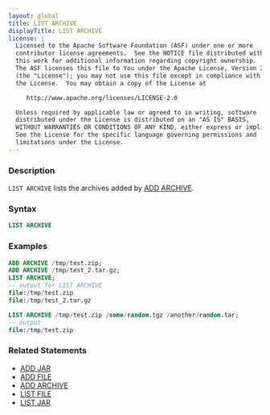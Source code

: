 ```yaml
---
layout: global
title: LIST ARCHIVE
displayTitle: LIST ARCHIVE
license: |
  Licensed to the Apache Software Foundation (ASF) under one or more
  contributor license agreements.  See the NOTICE file distributed with
  this work for additional information regarding copyright ownership.
  The ASF licenses this file to You under the Apache License, Version 2.0
  (the "License"); you may not use this file except in compliance with
  the License.  You may obtain a copy of the License at

     http://www.apache.org/licenses/LICENSE-2.0

  Unless required by applicable law or agreed to in writing, software
  distributed under the License is distributed on an "AS IS" BASIS,
  WITHOUT WARRANTIES OR CONDITIONS OF ANY KIND, either express or implied.
  See the License for the specific language governing permissions and
  limitations under the License.
---
```


### Description

`LIST ARCHIVE` lists the archives added by [ADD ARCHIVE](sql-ref-syntax-aux-resource-mgmt-add-archive.html).

### Syntax

```sql
LIST ARCHIVE
```

### Examples

```sql
ADD ARCHIVE /tmp/test.zip;
ADD ARCHIVE /tmp/test_2.tar.gz;
LIST ARCHIVE;
-- output for LIST ARCHIVE
file:/tmp/test.zip
file:/tmp/test_2.tar.gz

LIST ARCHIVE /tmp/test.zip /some/random.tgz /another/random.tar;
-- output
file:/tmp/test.zip
```

### Related Statements

* [ADD JAR](sql-ref-syntax-aux-resource-mgmt-add-jar.html)
* [ADD FILE](sql-ref-syntax-aux-resource-mgmt-add-file.html)
* [ADD ARCHIVE](sql-ref-syntax-aux-resource-mgmt-add-archive.html)
* [LIST FILE](sql-ref-syntax-aux-resource-mgmt-list-file.html)
* [LIST JAR](sql-ref-syntax-aux-resource-mgmt-list-jar.html)
